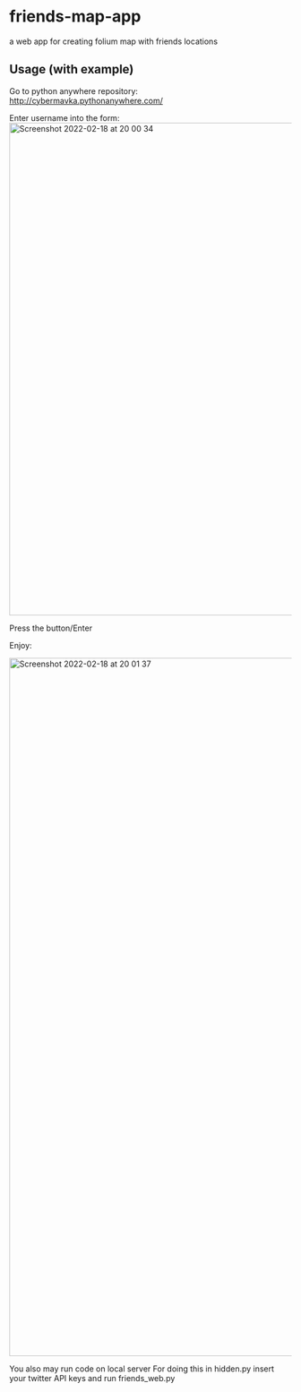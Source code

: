 # friends-map-app

a web app for creating folium map with friends locations

## Usage (with example)

Go to python anywhere repository: http://cybermavka.pythonanywhere.com/

Enter username into the form:
<img width="880" alt="Screenshot 2022-02-18 at 20 00 34" src="https://user-images.githubusercontent.com/92826232/154737477-82e1dc48-0ed9-4a4c-80a1-ac0a198a417c.png">

Press the button/Enter

Enjoy:

<img width="1247" alt="Screenshot 2022-02-18 at 20 01 37" src="https://user-images.githubusercontent.com/92826232/154737540-331ae837-bad6-4bda-a9f9-a34387e73165.png">

You also may run code on local server
For doing this in hidden.py insert your twitter API keys and run friends_web.py
